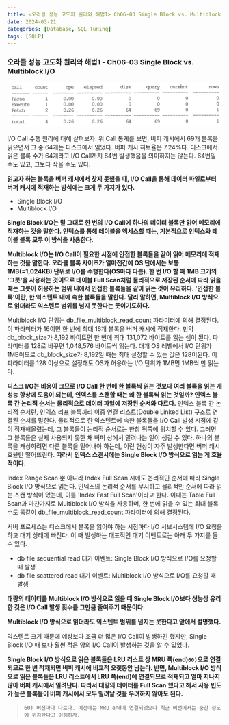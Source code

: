 ```yaml
---
title: <오라클 성능 고도화 원리와 해법1> Ch06-03 Single Block vs. Multiblock I/O
date: 2024-03-21
categories: [Database, SQL Tuning]
tags: [SQLP]
---
```


### 오라클 성능 고도화 원리와 해법1 - Ch06-03 Single Block vs. Multiblock I/O

![](/assets/images/sqlp/sqlp1-06-03-statistics1.png)

I/O Call 수행 원리에 대해 살펴보자. 위 Call 통계를 보면, 버퍼 캐시에서 69개 블록을 읽으면서 그 중 64개는 디스크에서 읽었다. 버퍼 캐시 히트율은 7.24%다. 디스크에서 읽은 블록 수가 64개라고 I/O Call까지 64번 발생했음을 의미하지는 않는다. 64번일 수도 있고, 그보다 작을 수도 있다.

**읽고자 하는 블록을 버퍼 캐시에서 찾지 못했을 때, I/O Call을 통해 데이터 파일로부터 버퍼 캐시에 적재하는 방식에는 크게 두 가지가 있다.**

- Single Block I/O
- Multiblock I/O

**Single Block I/O는 말 그대로 한 번의 I/O Call에 하나의 데이터 블록만 읽어 메모리에 적재하는 것을 말한다. 인덱스를 통해 테이블을 액세스할 때는, 기본적으로 인덱스와 테이블 블록 모두 이 방식을 사용한다.**

**Multiblock I/O는 I/O Call이 필요한 시점에 인접한 블록들을 같이 읽어 메모리에 적재하는 것을 말한다. 오라클 블록 사이즈가 얼마전간에 OS 단에서는 보통 1MB(=1,024KB) 단위로 I/O를 수행한다(OS마다 다름). 한 번 I/O 할 때 1MB 크기의 '그릇'을 사용하는 것이므로 테이블 Full Scan처럼 물리적으로 저장된 순서에 따라 읽을 때는 그릇이 허용하는 범위 내에서 인접한 블록들을 같이 읽는 것이 유리하다. '인접한 블록'이란, 한 익스텐트 내에 속한 블록들을 말한다. 달리 말하면, Multiblock I/O 방식으로 읽더라도 익스텐트 범위를 넘지 못한다는 뜻이기도하다.**

Multiblock I/O 단위는 db_file_multiblock_read_count 파라미터에 의해 결정된다. 이 파라미터가 16이면 한 번에 최대 16개 블록을 버퍼 캐시에 적재한다. 만약 db_block_size가 8,192 바이트면 한 번에 최대 131,072 바이트를 읽는 셈이 된다. 파라미터를 128로 바꾸면 1,048,576 바이트씩 읽는다. 대개 OS 레벨에서 I/O 단위가 1MB이므로 db_block_size가 8,192일 때는 최대 설정할 수 있는 값은 128이된다. 이 파라미터를 128 이상으로 설정해도 OS가 허용하는 I/O 단위가 1MB면 1MB씩 만 읽는다.

**디스크 I/O는 비용이 크므로 I/O Call 한 번에 한 블록씩 읽는 것보다 여러 블록을 읽는 게 성능 향상에 도움이 되는데, 인덱스를 스캔할 때는 왜 한 블록씩 읽는 것일까? 인덱스 블록 간 논리적 순서는 물리적으로 데이터 파일에 저장된 순서와 다르다.** 인덱스 블록 간 논리적 순서란, 인덱스 리프 블록끼리 이중 연결 리스트(Double Linked List) 구조로 연결된 순서를 말한다. 물리적으로 한 익스텐트에 속한 블록들을 I/O Call 발생 시점에 같이 적재해올렸는데, 그 블록들이 논리적 순서로는 한참 뒤쪽에 위치할 수 있다. 그러면 그 블록들은 실제 사용되지 못한 채 버퍼 상에서 밀려나는 일이 생길 수 있다. 하나의 블록을 캐싱하려면 다른 블록을 밀어내야 하는데, 이런 현상이 자주 발생한다면 버퍼 캐시 효율만 떨어뜨린다. **따라서 인덱스 스캔시에는 Single Block I/O 방식으로 읽는 게 효율적이다.**

Index Range Scan 뿐 아니라 Index Full Scan 시에도 논리적인 순서에 따라 Single Block I/O 방식으로 읽는다. 인덱스의 논리적 순서를 무시하고 물리적인 순서에 따라 읽는 스캔 방식이 있는데, 이를 'Index Fast Full Scan'이라고 한다. 이때는 Table Full Scan과 마찬가지로 Multiblock I/O 방식을 사용하며, 한 번에 읽을 수 있는 최대 블록 수도 똑같이 db_file_multiblock_read_count 파라미터에 의해 결정된다.

서버 프로세스는 디스크에서 블록을 읽어야 하는 시점마다 I/O 서브시스템에 I/O 요청을 하고 대기 상태에 빠진다. 이 때 발생하는 대표적인 대기 이벤트로는 아래 두 가지를 들 수 있다.

- db file sequential read 대기 이벤트: Single Block I/O 방식으로 I/O를 요청할 때 발생
- db file scattered read 대기 이벤트: Multiblock I/O 방식으로 I/O를 요청할 때 발생

**대량의 데이터를 Multiblock I/O 방식으로 읽을 때 Single Block I/O보다 성능상 유리한 것은 I/O Call 발생 횟수를 그만큼 줄여주기 때문이다.**

**Multiblock I/O 방식으로 읽더라도 익스텐트 범위를 넘지는 못한다고 앞에서 설명했다.**

익스텐트 크기 때문에 예상보다 조금 더 많은 I/O Call이 발생하긴 했지만, Single Block I/O 때 보다 훨씬 적은 양의 I/O Call이 발생하는 것을 알 수 있었다.

**Single Block I/O 방식으로 읽은 블록들은 LRU 리스트 상 MRU 쪽(end)`60)`으로 연결되므로 한 번 적재되면 버퍼 캐시에 비교적 오랫동안 남는다. 반면, Multiblock I/O 방식으로 읽은 블록들은 LRU 리스트에서 LRU 쪽(end)에 연결되므로 적재되고 얼마 지나지 않아 버퍼 캐시에서 밀려난다. 따라서 대량의 데이터를 Full Scan 했다고 해서 사용 빈도가 높은 블록들이 버퍼 캐시에서 모두 밀려날 것을 우려하지 않아도 된다.**

>     60) 버전마다 다르다. 예전에는 MRU end에 연결되었으나 최근 버전에서는 중간 정도에 위치한다고 이해하자.
